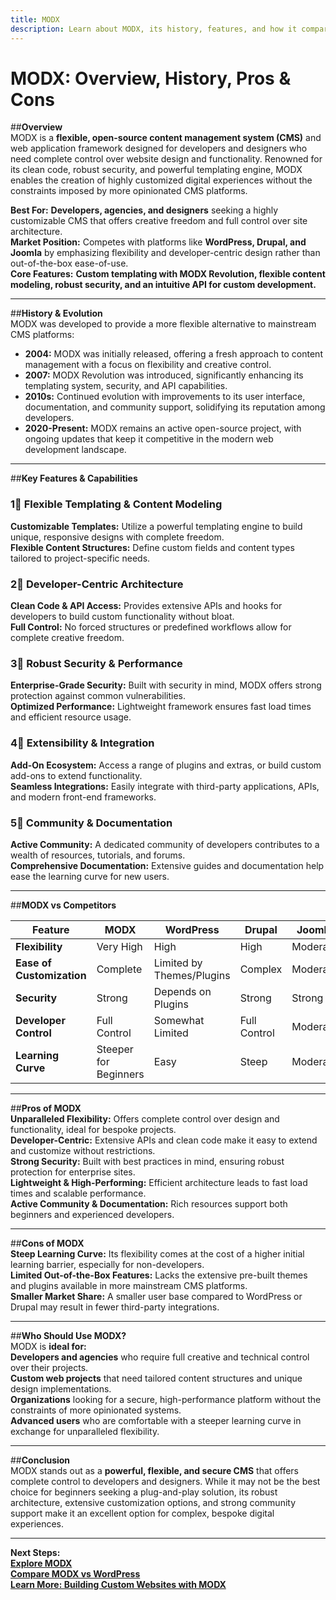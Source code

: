 ```yaml
---
title: MODX
description: Learn about MODX, its history, features, and how it compares to other content management systems.
---
```


# **MODX: Overview, History, Pros & Cons**

##**Overview**  
MODX is a **flexible, open-source content management system (CMS)** and web application framework designed for developers and designers who need complete control over website design and functionality. Renowned for its clean code, robust security, and powerful templating engine, MODX enables the creation of highly customized digital experiences without the constraints imposed by more opinionated CMS platforms.

 **Best For:** **Developers, agencies, and designers** seeking a highly customizable CMS that offers creative freedom and full control over site architecture.  
 **Market Position:** Competes with platforms like **WordPress, Drupal, and Joomla** by emphasizing flexibility and developer-centric design rather than out-of-the-box ease-of-use.  
 **Core Features:** **Custom templating with MODX Revolution, flexible content modeling, robust security, and an intuitive API for custom development.**

---

##**History & Evolution**  
MODX was developed to provide a more flexible alternative to mainstream CMS platforms:

- **2004:** MODX was initially released, offering a fresh approach to content management with a focus on flexibility and creative control.
- **2007:** MODX Revolution was introduced, significantly enhancing its templating system, security, and API capabilities.
- **2010s:** Continued evolution with improvements to its user interface, documentation, and community support, solidifying its reputation among developers.
- **2020-Present:** MODX remains an active open-source project, with ongoing updates that keep it competitive in the modern web development landscape.

---

##**Key Features & Capabilities**

### **1⃣ Flexible Templating & Content Modeling**  
 **Customizable Templates:** Utilize a powerful templating engine to build unique, responsive designs with complete freedom.  
 **Flexible Content Structures:** Define custom fields and content types tailored to project-specific needs.

### **2⃣ Developer-Centric Architecture**  
 **Clean Code & API Access:** Provides extensive APIs and hooks for developers to build custom functionality without bloat.  
 **Full Control:** No forced structures or predefined workflows allow for complete creative freedom.

### **3⃣ Robust Security & Performance**  
 **Enterprise-Grade Security:** Built with security in mind, MODX offers strong protection against common vulnerabilities.  
 **Optimized Performance:** Lightweight framework ensures fast load times and efficient resource usage.

### **4⃣ Extensibility & Integration**  
 **Add-On Ecosystem:** Access a range of plugins and extras, or build custom add-ons to extend functionality.  
 **Seamless Integrations:** Easily integrate with third-party applications, APIs, and modern front-end frameworks.

### **5⃣ Community & Documentation**  
 **Active Community:** A dedicated community of developers contributes to a wealth of resources, tutorials, and forums.  
 **Comprehensive Documentation:** Extensive guides and documentation help ease the learning curve for new users.

---

##**MODX vs Competitors**

| Feature                   | MODX           | WordPress        | Drupal          | Joomla         |
|---------------------------|----------------|------------------|-----------------|----------------|
| **Flexibility**           |  Very High   |  High          |  High         |  Moderate    |
| **Ease of Customization** |  Complete    |  Limited by Themes/Plugins |  Complex    |  Moderate    |
| **Security**              |  Strong      |  Depends on Plugins |  Strong    |  Strong      |
| **Developer Control**     |  Full Control|  Somewhat Limited |  Full Control |  Moderate    |
| **Learning Curve**        |  Steeper for Beginners |  Easy  |  Steep     |  Moderate    |

---

##**Pros of MODX**  
 **Unparalleled Flexibility:** Offers complete control over design and functionality, ideal for bespoke projects.  
 **Developer-Centric:** Extensive APIs and clean code make it easy to extend and customize without restrictions.  
 **Strong Security:** Built with best practices in mind, ensuring robust protection for enterprise sites.  
 **Lightweight & High-Performing:** Efficient architecture leads to fast load times and scalable performance.  
 **Active Community & Documentation:** Rich resources support both beginners and experienced developers.

---

##**Cons of MODX**  
 **Steep Learning Curve:** Its flexibility comes at the cost of a higher initial learning barrier, especially for non-developers.  
 **Limited Out-of-the-Box Features:** Lacks the extensive pre-built themes and plugins available in more mainstream CMS platforms.  
 **Smaller Market Share:** A smaller user base compared to WordPress or Drupal may result in fewer third-party integrations.

---

##**Who Should Use MODX?**  
MODX is **ideal for:**  
 **Developers and agencies** who require full creative and technical control over their projects.  
 **Custom web projects** that need tailored content structures and unique design implementations.  
 **Organizations** looking for a secure, high-performance platform without the constraints of more opinionated systems.  
 **Advanced users** who are comfortable with a steeper learning curve in exchange for unparalleled flexibility.

---

##**Conclusion**  
MODX stands out as a **powerful, flexible, and secure CMS** that offers complete control to developers and designers. While it may not be the best choice for beginners seeking a plug-and-play solution, its robust architecture, extensive customization options, and strong community support make it an excellent option for complex, bespoke digital experiences.

---

 **Next Steps:**  
 **[Explore MODX](https://modx.com/)**  
 **[Compare MODX vs WordPress](#)**  
 **[Learn More: Building Custom Websites with MODX](#)**
